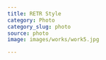 ```yaml
---
title: RETR Style
category: Photo
category_slug: photo
source: photo
image: images/works/work5.jpg

---
```

